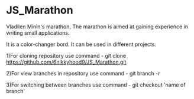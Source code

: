 # JS_Marathon
Vladilen Minin's marathon. The marathon is aimed at gaining experience in writing small applications.


It is a color-changer bord. It can be used in different projects.


1)For cloning repository use command - git clone https://github.com/6nikkyhood9/JS_Marathon.git

2)For view branches in repository use command - git branch -r

3)For switching between branches use command - git checkout 'name of branch'
